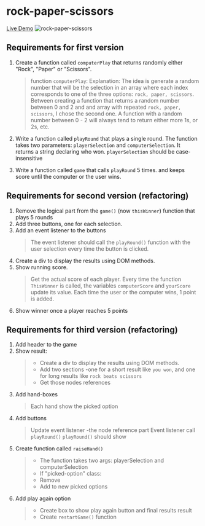 # rock-paper-scissors

[Live Demo](https://practiceaccout.github.io/rock-paper-scissors/)
![rock-paper-scissors](https://user-images.githubusercontent.com/72564293/178947650-37c38f60-f90f-4d15-902f-66d53c0e6a1e.png)

## Requirements for first version
1. Create a function called `computerPlay` that returns randomly either "Rock", "Paper" or "Scissors".
    > function `computerPlay`: Explanation: The idea is generate a random number that will be the selection in an array where each index corresponds
    to one of the three options: `rock, paper, scissors`. Between creating a function that returns a random number between 0 and 2 and and array with 
    repeated `rock, paper, scissors`, I chose the second one. A function with
    a random number between 0 - 2 will always tend to return either more 1s, or 2s, etc. 

2. Write a function called `playRound` that plays a single round. The function takes two parameters: `playerSelection` and 
`computerSelection`. It returns a string declaring who won. `playerSelection` should be case-insensitive 

3. Write a function called `game` that calls `playRound` 5 times. and keeps score until the computer or the user wins.

## Requirements for second version (refactoring)

1. Remove the logical part from the `game()` (now `thisWinner`) function that plays 5 rounds
2. Add three buttons, one for each selection. 
3. Add an event listener to the buttons
    > The event listener should call the `playRound()` function with the user selection every time the button is clicked. 
4. Create a div to display the results using DOM methods.
5. Show running score.
    > Get the actual score of each player. Every time the function `ThisWinner` is called, the variables `computerScore` 
    and `yourScore` update its value. Each time the user or the computer wins, 1 point is added.           
6. Show winner once a player reaches 5 points

## Requirements for third version (refactoring)
1. Add header to the game
2. Show result: 
    > * Create a div to display the results using DOM methods.
    > * Add two sections -one for a short result like `you won`, and one for long 
    results like `rock beats scissors`
    > * Get those nodes references
3. Add hand-boxes
    > Each hand show the picked option
4. Add buttons
    > Update event listener -the node reference part
     Event listener call `playRound()`
     `playRound()` should show 
5. Create function called `raiseHand()`
    >  * The function takes two args: playerSelection and computerSelection
    >  * If "picked-option" class:
    >  * Remove 
    >  * Add to new picked options
6. Add play again option
    >   * Create box to show play again button and final results result
    >   * Create `restartGame()` function

      
     
      

